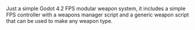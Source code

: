 Just a simple Godot 4.2 FPS modular weapon system, it includes a simple FPS controller with a weapons manager script and a generic weapon script that can be used to make any weapon type.
